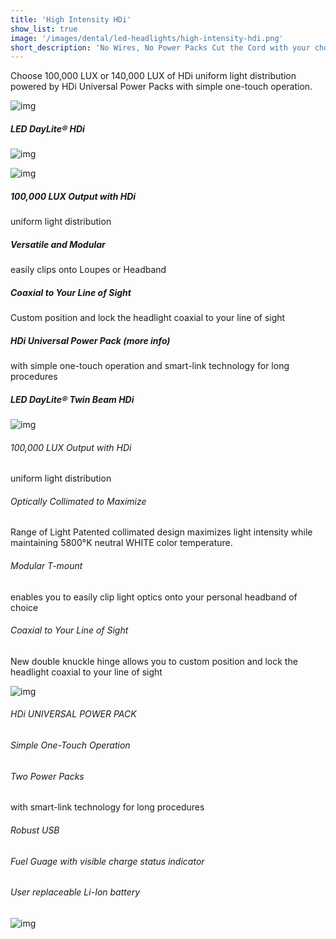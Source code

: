 ```yaml
---
title: 'High Intensity HDi'
show_list: true
image: '/images/dental/led-headlights/high-intensity-hdi.png'
short_description: 'No Wires, No Power Packs Cut the Cord with your choice of two WireLess HDi Headlights'
---
```


Choose 100,000 LUX or 140,000 LUX of HDi uniform light distribution powered by HDi Universal Power Packs with simple one-touch operation.

![img](https://www.designsforvision.com/DVIimg/HDiCompare.png)

##### LED DayLite® HDi

![img](https://www.designsforvision.com/DVIimg/LEDday-D.png)

![img](https://www.designsforvision.com/DVIimg/DayLiteModel.png)

##### 100,000 LUX Output with HDi

uniform light distribution

##### Versatile and Modular

easily clips onto Loupes or Headband

##### Coaxial to Your Line of Sight

Custom position and lock the headlight coaxial to your line of sight

##### HDi Universal Power Pack (more info)

with simple one-touch operation and smart-link technology for long procedures

##### LED DayLite® Twin Beam HDi

![img](https://www.designsforvision.com/DVIimg/Twin-D.png)

###### 100,000 LUX Output with HDi

uniform light distribution

###### Optically Collimated to Maximize

Range of Light
Patented collimated design maximizes light intensity while maintaining 5800°K neutral WHITE color temperature.

###### Modular T-mount

enables you to easily clip light optics onto your personal headband of choice

###### Coaxial to Your Line of Sight

New double knuckle hinge allows you to custom position and lock the headlight coaxial to your line of sight

![img](https://www.designsforvision.com/DVIimg/TwinBeamModel.png)

###### HDi UNIVERSAL POWER PACK

###### Simple One-Touch Operation

###### Two Power Packs

with smart-link technology for long procedures

###### Robust USB

###### Fuel Guage with visible charge status indicator

###### User replaceable Li-Ion battery

![img](https://www.designsforvision.com/DVIimg/HDiUniPP.jpg)
